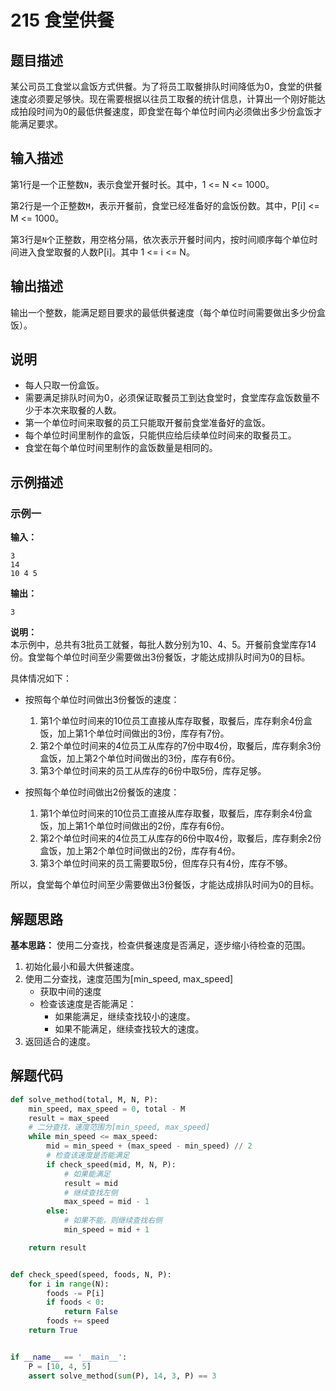 # 215 食堂供餐

## 题目描述

某公司员工食堂以盒饭方式供餐。为了将员工取餐排队时间降低为0，食堂的供餐速度必须要足够快。现在需要根据以往员工取餐的统计信息，计算出一个刚好能达成拍段时间为0的最低供餐速度，即食堂在每个单位时间内必须做出多少份盒饭才能满足要求。

## 输入描述

第1行是一个正整数`N`，表示食堂开餐时长。其中，1 <= N <= 1000。

第2行是一个正整数`M`，表示开餐前，食堂已经准备好的盒饭份数。其中，P[i] <= M <= 1000。

第3行是`N`个正整数，用空格分隔，依次表示开餐时间内，按时间顺序每个单位时间进入食堂取餐的人数P[i]。其中 1 <= i <= N。

## 输出描述

输出一个整数，能满足题目要求的最低供餐速度（每个单位时间需要做出多少份盒饭）。

## 说明

- 每人只取一份盒饭。
- 需要满足排队时间为0，必须保证取餐员工到达食堂时，食堂库存盒饭数量不少于本次来取餐的人数。
- 第一个单位时间来取餐的员工只能取开餐前食堂准备好的盒饭。
- 每个单位时间里制作的盒饭，只能供应给后续单位时间来的取餐员工。
- 食堂在每个单位时间里制作的盒饭数量是相同的。

## 示例描述

### 示例一

**输入：**
```text
3
14
10 4 5
```

**输出：**
```text
3
```

**说明：**  
本示例中，总共有3批员工就餐，每批人数分别为10、4、5。开餐前食堂库存14份。食堂每个单位时间至少需要做出3份餐饭，才能达成排队时间为0的目标。

具体情况如下：
- 按照每个单位时间做出3份餐饭的速度：
    1. 第1个单位时间来的10位员工直接从库存取餐，取餐后，库存剩余4份盒饭，加上第1个单位时间做出的3份，库存有7份。
    2. 第2个单位时间来的4位员工从库存的7份中取4份，取餐后，库存剩余3份盒饭，加上第2个单位时间做出的3份，库存有6份。
    3. 第3个单位时间来的员工从库存的6份中取5份，库存足够。

- 按照每个单位时间做出2份餐饭的速度：
    1. 第1个单位时间来的10位员工直接从库存取餐，取餐后，库存剩余4份盒饭，加上第1个单位时间做出的2份，库存有6份。
    2. 第2个单位时间来的4位员工从库存的6份中取4份，取餐后，库存剩余2份盒饭，加上第2个单位时间做出的2份，库存有4份。 
    3. 第3个单位时间来的员工需要取5份，但库存只有4份，库存不够。

所以，食堂每个单位时间至少需要做出3份餐饭，才能达成排队时间为0的目标。    

## 解题思路

**基本思路：** 使用二分查找，检查供餐速度是否满足，逐步缩小待检查的范围。
1. 初始化最小和最大供餐速度。
2. 使用二分查找，速度范围为[min_speed, max_speed]
   - 获取中间的速度
   - 检查该速度是否能满足：
      - 如果能满足，继续查找较小的速度。
      - 如果不能满足，继续查找较大的速度。
3. 返回适合的速度。

## 解题代码

```python
def solve_method(total, M, N, P):
    min_speed, max_speed = 0, total - M
    result = max_speed
    # 二分查找，速度范围为[min_speed, max_speed]
    while min_speed <= max_speed:
        mid = min_speed + (max_speed - min_speed) // 2
        # 检查该速度是否能满足
        if check_speed(mid, M, N, P):
            # 如果能满足
            result = mid
            # 继续查找左侧
            max_speed = mid - 1
        else:
            # 如果不能，则继续查找右侧
            min_speed = mid + 1

    return result


def check_speed(speed, foods, N, P):
    for i in range(N):
        foods -= P[i]
        if foods < 0:
            return False
        foods += speed
    return True


if __name__ == '__main__':
    P = [10, 4, 5]
    assert solve_method(sum(P), 14, 3, P) == 3
```